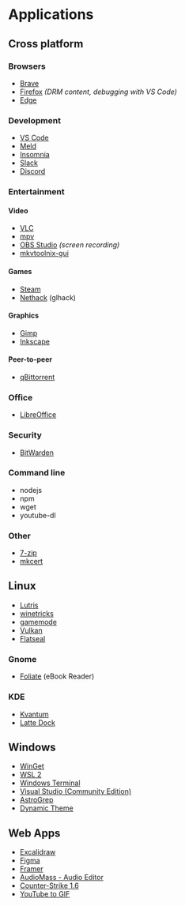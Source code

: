 # Applications

## Cross platform

### Browsers

- [Brave](https://brave.com/)
- [Firefox](https://www.mozilla.org/en-US/firefox/new/) *(DRM content, debugging with VS Code)*
- [Edge](https://www.microsoft.com/en-us/edge)

### Development

- [VS Code](https://code.visualstudio.com/)
- [Meld](http://meldmerge.org/)
- [Insomnia](https://insomnia.rest/)
- [Slack](https://slack.com/)
- [Discord](https://discord.com/new)

### Entertainment

#### Video

- [VLC](https://www.videolan.org/vlc/)
- [mpv](https://mpv.io/)
- [OBS Studio](https://obsproject.com/) *(screen recording)*
- [mkvtoolnix-gui](https://mkvtoolnix.download/)

#### Games

- [Steam](https://store.steampowered.com/)
- [Nethack](https://www.nethack.org/) (glhack)

#### Graphics

- [Gimp](https://www.gimp.org/)
- [Inkscape](https://inkscape.org/)

#### Peer-to-peer

- [qBittorrent](https://www.qbittorrent.org/)

### Office

- [LibreOffice](https://www.libreoffice.org/)

### Security

- [BitWarden](https://bitwarden.com/)

### Command line

- nodejs
- npm
- wget
- youtube-dl

### Other

- [7-zip](https://www.7-zip.org/)
- [mkcert](https://github.com/FiloSottile/mkcert)

## Linux

- [Lutris](https://lutris.net/)
- [winetricks](https://wiki.winehq.org/Winetricks)
- [gamemode](https://github.com/FeralInteractive/gamemode)
- [Vulkan](https://www.khronos.org/vulkan/)
- [Flatseal](https://github.com/tchx84/Flatseal)

### Gnome

- [Foliate](https://johnfactotum.github.io/foliate/) (eBook Reader)

### KDE

- [Kvantum](https://github.com/tsujan/Kvantum/tree/master/Kvantum)
- [Latte Dock](https://github.com/KDE/latte-dock)

## Windows

- [WinGet](https://www.microsoft.com/en-us/p/app-installer/9nblggh4nns1)
- [WSL 2](https://aka.ms/wslinstall)
- [Windows Terminal](https://aka.ms/terminal)
- [Visual Studio (Community Edition)](https://visualstudio.microsoft.com/vs/community/)
- [AstroGrep](http://astrogrep.sourceforge.net/)
- [Dynamic Theme](https://www.microsoft.com/en-us/p/dynamic-theme/9nblggh1zbkw?activetab=pivot:overviewtab)

## Web Apps

- [Excalidraw](https://excalidraw.com/)
- [Figma](https://www.figma.com/)
- [Framer](https://www.figma.com/)
- [AudioMass - Audio Editor](https://audiomass.co/)
- [Counter-Strike 1.6](https://cs-online.club/en/servers)
- [YouTube to GIF](https://gifrun.com/)
